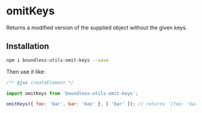 <!---
THIS IS AN AUTOGENERATED FILE. EDIT PACKAGES/BOUNDLESS-UTILS-OMIT-KEYS/INDEX.JS INSTEAD.
-->
# omitKeys

Returns a modified version of the supplied object without the given keys.

## Installation

```bash
npm i boundless-utils-omit-keys --save
```

Then use it like:


```jsx
/** @jsx createElement */

import omitKeys from 'boundless-utils-omit-keys';

omitKeys({ foo: 'bar', bar: 'baz' }, [ 'bar' ]); // returns `{foo: 'bar'}`
```






